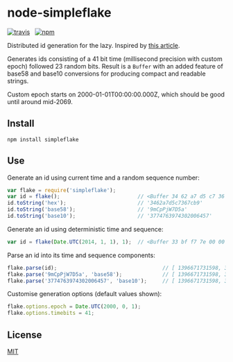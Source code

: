 node-simpleflake
================

[![travis](http://img.shields.io/travis/simonratner/node-simpleflake/master.svg?style=flat)](https://travis-ci.org/simonratner/node-simpleflake) &nbsp;
[![npm](http://img.shields.io/npm/v/simpleflake.svg?style=flat)](https://www.npmjs.org/package/simpleflake)

Distributed id generation for the lazy. Inspired by [this article](http://engineering.custommade.com/simpleflake-distributed-id-generation-for-the-lazy/).

Generates ids consisting of a 41 bit time (millisecond precision with custom
epoch) followed 23 random bits. Result is a `Buffer` with an added feature
of base58 and base10 conversions for producing compact and readable strings.

Custom epoch starts on 2000-01-01T00:00:00.000Z, which should be good until
around mid-2069.

Install
-------
```
npm install simpleflake
```

Use
---
Generate an id using current time and a random sequence number:
```javascript
var flake = require('simpleflake');
var id = flake();                         // <Buffer 34 62 a7 d5 c7 36 7c b9>
id.toString('hex');                       // '3462a7d5c7367cb9'
id.toString('base58');                    // '9mCpPjW7D5a'
id.toString('base10');                    // '3774763974302006457'
```

Generate an id using deterministic time and sequence:
```javascript
var id = flake(Date.UTC(2014, 1, 1), 1);  // <Buffer 33 bf f7 7e 00 00 00 01>
```

Parse an id into its time and sequence components:
```javascript
flake.parse(id);                                  // [ 1396671731598, 3570873 ]
flake.parse('9mCpPjW7D5a', 'base58');             // [ 1396671731598, 3570873 ]
flake.parse('3774763974302006457', 'base10');     // [ 1396671731598, 3570873 ]
```

Customise generation options (default values shown):
```javascript
flake.options.epoch = Date.UTC(2000, 0, 1);
flake.options.timebits = 41;
```

License
-------
[MIT](LICENSE)
